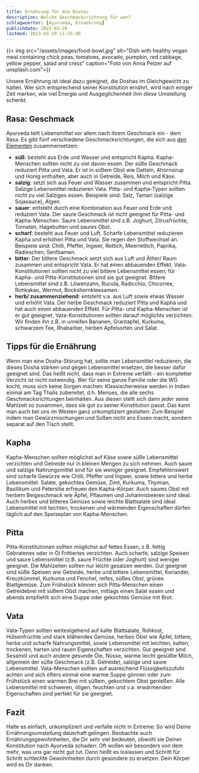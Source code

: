 ```yaml
---
title: Ernährung für die Doshas
description: Welche Geschmacksrichtung für wen?
schlagwoerter: [Ayurveda, Ernaehrung]
publishdate: 2023-03-26
lastmod: 2023-03-19 11:55:00
---
```


{{< img src="/assets/images/food-bowl.jpg" alt="Dish with healthy vegan meal containing chick peas, tomatoes, avocado, pumpkin, red cabbage, yellow pepper, salad and cress" caption="Foto von Anna Pelzer auf unsplash.com">}}

Unsere Ernährung ist ideal dazu geeignet, die Doshas im Gleichgewicht zu halten. Wer sich entsprechend seiner Konstitution ernährt, wird nach einiger Zeit merken, wie viel Energie und Ausgeglichenheit ihm diese Umstellung schenkt.


## Rasa: Geschmack

Ayurveda teilt Lebensmittel vor allem nach ihrem Geschmack ein - dem Rasa. Es gibt fünf verschiedene Geschmacksrichtungen, die sich aus [den Elementen][1] zusammensetzen:
* **süß**: besteht aus Erde und Wasser und entspricht Kapha. Kapha-Menschen sollten nicht zu viel davon essen. Der süße Geschmack reduziert Pitta und Vata. Er ist in süßem Obst wie Datteln, Ahornsirup und Honig enthalten, aber auch in Getreide, Reis, Milch und Käse.
* **salzig**: setzt sich aus Feuer und Wasser zusammen und entspricht Pitta. Salzige Lebensmittel reduzieren Vata. Pitta- und Kapha-Typen sollten nicht zu viel Salziges essen. Beispiele sind: Salz, Tamari (salzige Sojasauce), Algen.
* **sauer**: entsteht durch eine Kombination aus Feuer und Erde und reduziert Vata. Der saure Geschmack ist nicht geeignet für Pitta- und Kapha-Menschen. Saure Lebensmittel sind z.B. Joghurt, Zitrusfrüchte, Tomaten, Hagebutten und saures Obst. 
* **scharf**: besteht aus Feuer und Luft. Scharfe Lebensmittel reduzieren Kapha und erhöhen Pitta und Vata. Sie regen den Stoffwechsel an. Beispiele sind: Chilli, Pfeffer, Ingwer, Rettich, Meerrettich, Paprika, Radieschen, Senfsamen.
* **bitter**: Der bittere Geschmack setzt sich aus Luft und Äther/ Raum zusammen und entspricht Vata. Er hat einen abbauenden Effekt. Vata-Konstitutionen sollten nicht zu viel bittere Lebensmittel essen; für Kapha- und Pitta-Konstitutionen sind sie gut geeignet. Bittere Lebensmittel sind z.B. Löwenzahn, Rucola, Radicchio, Chicorree, Rohkakao, Wermut, Bockshornkleesamen.
* **herb/ zusammenziehend**: entsteht v.a. aus Luft sowie etwas Wasser und erhöht Vata. Der herbe Geschmack reduziert Pitta und Kapha und hat auch einen abbauenden Effekt. Für Pitta- und Kapha-Menschen ist er gut geeignet, Vata-Konstitutionen sollten darauf möglichts verzichten. Wir finden ihn z.B. in unreifen Bananen, Grantapfel, Kurkuma, schwarzem Tee, Rhabarber, herben Apfelsorten und Salat.


## Tipps für die Ernährung

Wenn man eine Dosha-Störung hat, sollte man Lebensmittel reduzieren, die dieses Dosha stärken und gegen Lebensmittel ersetzen, die besser dafür geeignet sind. Das heißt nicht, dass man in Extreme verfällt - ein kompletter Verzicht ist nicht notwendig. Wer für seine ganze Familie oder die WG kocht, muss sich keine Sorgen machen: Klassischerweise werden in Indien einmal am Tag Thalis zubereitet, d.h. Menues, die alle sechs Geschmacksrichtungen beinhalten. Aus diesen stellt sich dann jeder seine Mahlzeit so zusammen, dass sie gut zu seiner Konstitution passt. Das kann man auch bei uns im Westen ganz unkompliziert gestalten: Zum Beispiel indem man Gewürzmischungen und Soßen nicht ans Essen macht, sondern separat auf den Tisch stellt.


## Kapha

Kapha-Menschen sollten möglichst auf Käse sowie süße Lebensmittel verzichten und Getreide nur in kleinen Mengen zu sich nehmen. Auch saure und salzige Nahrungsmittel sind für sie weniger geeignet. Empfehlenswert sind scharfe Gewürze wie Chilli, Pfeffer und Ingwer, sowie bittere und herbe Lebensmittel: Salate, gekochtes Gemüse, Zimt, Kurkuma, Thymian, Basilikum und Petersilie erfreuen den Kapha-Körper. Auch saures Obst mit herbem Beigeschmack wie Äpfel, Pflaumen und Johannisbeeren sind ideal. Auch herbes und bitteres Gemüse sowie leichte Blattsalate sind ideal. Lebensmittel mit leichten, trockenen und wärmenden Eigenschaften dürfen täglich auf den Speiseplan von Kapha-Menschen. 

## Pitta

Pitta-Konstitutionen sollten möglichst auf fettes Essen, z.B. fettig Gebratenes oder in Öl Frittiertes verzichten. Auch scharfe, salzige Speisen und saure Lebensmittel (z.B. saure Früchte oder Joghurt) sind weniger geeignet. Die Mahlzeiten sollten nur leicht gesalzen werden. Gut geeignet sind süße Speisen wie Getreide, herbe und bittere Lebensmittel, Koriander, Kreuzkümmel, Kurkuma und Fenchel, reifes, süßes Obst, grünes Blattgemüse. Zum Frühstück können sich Pitta-Menschen einen Getreidebrei mit süßem Obst machen, mittags einen Salat essen und abends empfiehlt sich eine Suppe oder gekochtes Gemüse mit Brot.

## Vata

Vata-Typen sollten weitestgehend auf kalte Blattsalate, Rohkost, Hülsenfrüchte und stark blähendes Gemüse, herbes Obst wie Äpfel, bittere, herbe und scharfe Nahrungsmittel, sowie Lebensmittel mit leichten, kalten, trockenen, harten und rauen Eigenschaften verzichten. Gut geeignet sind Sesamöl und auch andere gesunde Öle, Nüsse, warme leicht gesüßte Milch, allgemein der süße Geschmack (z.B. Getreide), salzige und saure Lebensmittel. Vata-Menschen sollten auf ausreichend Flüssigkeitszufuhr achten und sich öfters einmal eine warme Suppe gönnen oder zum Frühstück einen warmen Brei mit süßem, gekochtem Obst genießen. Alle Lebensmittel mit schweren, öligen, feuchten und v.a. erwärmenden Eigenschaften sind perfekt für sie geeignet.


## Fazit

Halte es einfach, unkompliziert und verfalle nicht in Extreme: So wird Deine Ernährungsumstellung dauerhaft gelingen. Beobachte auch Ernährungsgewohnheiten, die Dir sehr viel bedeuten, obwohl sie Deiner Konstitution nach Ayurveda schaden: Oft wollen wir besonders von dem mehr, was uns gar nicht gut tut. Dann heißt es loslassen und Schritt für Schritt schlechte Gewohnheiten durch gesündere zu ersetzen. Dein Körper wird es Dir danken.


[1]: /artikel/2022/die-5-elemente-im-ayurveda/